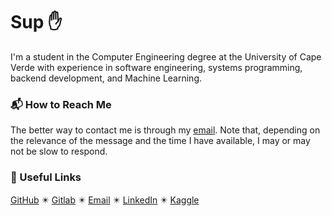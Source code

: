 # Sup :hand:

I'm a student in the Computer Engineering degree at the University of Cape Verde with experience in software engineering, systems programming, backend development, and Machine Learning.

### :mailbox_with_mail: How to Reach Me

The better way to contact me is through my [email](mailto:anaximenobrito@gmail.com). Note that, depending on the relevance of the message and the time I have available, I may or may not be slow to respond.

<!--
TODO:
  - Put recommended projects
-->

### :pushpin: Useful Links

[GitHub](https://github.com/anaximeno) ✴️ [Gitlab](https://gitlab.com/anaximeno) ✴️ [Email](mailto:anaximenobrito@gmail.com) ✴️ [LinkedIn](https://www.linkedin.com/in/anaximeno) ✴️ [Kaggle](https://www.kaggle.com/anaxmenobrito)
